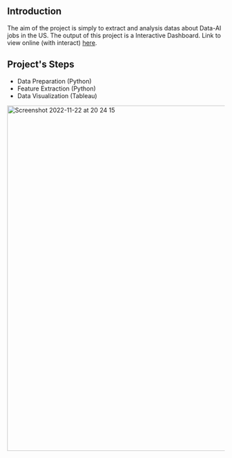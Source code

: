 ## Introduction
The aim of the project is simply to extract and analysis datas about Data-AI jobs in the US. The output of this project is a Interactive Dashboard. Link to view online (with interact) [here](https://public.tableau.com/views/RemoteRatioofAIDataJobsinUS/Dashboard1?:language=en-US&publish=yes&:display_count=n&:origin=viz_share_link).

## Project's Steps
* Data Preparation (Python)
* Feature Extraction (Python)
* Data Visualization (Tableau)

<img width="800" alt="Screenshot 2022-11-22 at 20 24 15" src="https://user-images.githubusercontent.com/90423581/203325026-bb71c9f7-3db6-418d-bb7c-b93b37476b15.png">
